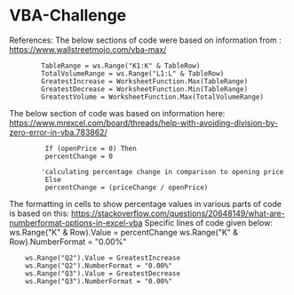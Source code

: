 # VBA-Challenge

References: 
The below sections of code were based on information from : https://www.wallstreetmojo.com/vba-max/
 
            TableRange = ws.Range("K1:K" & TableRow)
            TotalVolumeRange = ws.Range("L1:L" & TableRow)
            GreatestIncrease = WorksheetFunction.Max(TableRange)
            GreatestDecrease = WorksheetFunction.Min(TableRange)
            GreatestVolume = WorksheetFunction.Max(TotalVolumeRange)


The below section of code was based on information here: https://www.mrexcel.com/board/threads/help-with-avoiding-division-by-zero-error-in-vba.783862/


             If (openPrice = 0) Then
             percentChange = 0
        
            'calculating percentage change in comparison to opening price
             Else
             percentChange = (priceChange / openPrice)

The formatting in cells to show percentage values in various parts of code is based on this: https://stackoverflow.com/questions/20648149/what-are-numberformat-options-in-excel-vba
Specific lines of code given below: 
        ws.Range("K" & Row).Value = percentChange
        ws.Range("K" & Row).NumberFormat = "0.00%"
        
        ws.Range("Q2").Value = GreatestIncrease
        ws.Range("Q2").NumberFormat = "0.00%"
        ws.Range("Q3").Value = GreatestDecrease
        ws.Range("Q3").NumberFormat = "0.00%"

